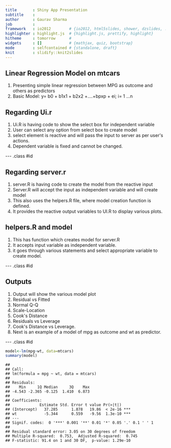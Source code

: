 ```yaml
---
title       : Shiny App Presentation
subtitle    : 
author      : Gaurav Sharma
job         : 
framework   : io2012        # {io2012, html5slides, shower, dzslides, ...}
highlighter : highlight.js  # {highlight.js, prettify, highlight}
hitheme     : tomorrow      # 
widgets     : []            # {mathjax, quiz, bootstrap}
mode        : selfcontained # {standalone, draft}
knit        : slidify::knit2slides
---
```


## Linear Regression Model on mtcars 

1. Presenting simple linear regression between MPG as outcome and others as predictors
2. Basic Model: y= b0 + b1x1 + b2x2 +....+bpxp + ei; i= 1 ...n




## Regarding Ui.r

1. Ui.R is having code to show the select box for independent variable
2. User can select any option from select box to create model 
3. select element is reactive and will pass the input to server as per user's actions.
4. Dependent variable is fixed and cannot be changed.

--- .class #id 

## Regarding server.r

1. server.R is having code to create the model from the reactive input
2. Server.R will accept the input as independent variable and will create model 
3. This also uses the helpers.R file, where model creation function is defined.
4. It provides the reactive output variables to UI.R to display various plots.



## helpers.R and model

1. This has function which creates model for server.R
2. It accepts input variable as independent variable.
3. it goes through various statements and select appropriate variable to create model.


--- .class #id

## Outputs

1. Output will show the various model plot
2. Residual vs Fitted
3. Normal Q-Q
4. Scale-Location
5. Cook's Distance
6. Residuals vs Leverage
7. Cook's Distance vs Leverage.
8. Next is an example of a model of mpg as outcome and wt as predictor.

--- .class #id


```r
model<-lm(mpg~wt, data=mtcars)
summary(model)
```

```
## 
## Call:
## lm(formula = mpg ~ wt, data = mtcars)
## 
## Residuals:
##    Min     1Q Median     3Q    Max 
## -4.543 -2.365 -0.125  1.410  6.873 
## 
## Coefficients:
##             Estimate Std. Error t value Pr(>|t|)    
## (Intercept)   37.285      1.878   19.86  < 2e-16 ***
## wt            -5.344      0.559   -9.56  1.3e-10 ***
## ---
## Signif. codes:  0 '***' 0.001 '**' 0.01 '*' 0.05 '.' 0.1 ' ' 1
## 
## Residual standard error: 3.05 on 30 degrees of freedom
## Multiple R-squared:  0.753,	Adjusted R-squared:  0.745 
## F-statistic: 91.4 on 1 and 30 DF,  p-value: 1.29e-10
```




